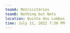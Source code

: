 ```yaml
---
teamA: Motricitários
teamB: Nothing but Nets
location: Quinta dos Lombos
time: July 11, 2022 7:30 PM
---
```

